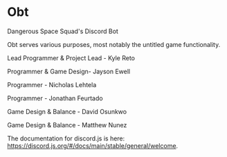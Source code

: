 # Obt

Dangerous Space Squad's Discord Bot

Obt serves various purposes, most notably the untitled game functionality.

Lead Programmer & Project Lead - Kyle Reto

Programmer & Game Design- Jayson Ewell

Programmer - Nicholas Lehtela

Programmer - Jonathan Feurtado

Game Design & Balance - David Osunkwo

Game Design & Balance - Matthew Nunez

The documentation for discord.js is here: https://discord.js.org/#/docs/main/stable/general/welcome.
